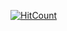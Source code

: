 [![HitCount](http://hits.dwyl.com/studio4627/studio4627/hwahae.svg)](http://hits.dwyl.com/studio4627/studio4627/hwahae)
